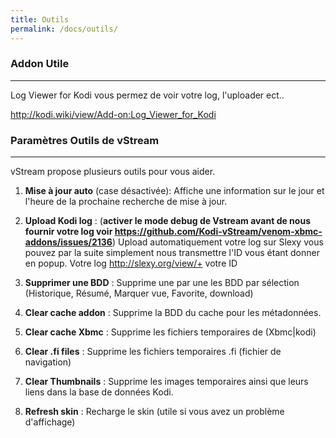```yaml
---
title: Outils
permalink: /docs/outils/
---
```



### Addon Utile
---

Log Viewer for Kodi vous permez de voir votre log, l'uploader ect..

http://kodi.wiki/view/Add-on:Log_Viewer_for_Kodi

### Paramètres Outils de vStream
---

vStream propose plusieurs outils pour vous aider.

1. **Mise à jour auto** (case désactivée): Affiche une information sur le jour et l'heure de la prochaine recherche de mise à jour.

2. **Upload Kodi log** : (**activer le mode debug de Vstream avant de nous fournir votre log voir https://github.com/Kodi-vStream/venom-xbmc-addons/issues/2136**) Upload automatiquement votre log sur Slexy vous pouvez par la suite simplement nous transmettre l'ID vous étant donner en popup. Votre log http://slexy.org/view/+ votre ID

3. **Supprimer une BDD** : Supprime une par une les BDD par sélection (Historique, Résumé, Marquer vue, Favorite, download)

4. **Clear cache addon** : Supprime la BDD du cache pour les métadonnées.

5. **Clear cache Xbmc** : Supprime les fichiers temporaires de (Xbmc|kodi) 

6. **Clear .fi files** : Supprime les fichiers temporaires .fi (fichier de navigation)

7. **Clear Thumbnails** : Supprime les images temporaires ainsi que leurs liens dans la base de données Kodi.

8. **Refresh skin** : Recharge le skin (utile si vous avez un problème d'affichage)
